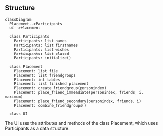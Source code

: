 
## Structure

```mermaid
classDiagram
  Placement-->Participants
  UI-->Placement

  class Participants
    Participants: list names
    Participants: list firstnames
    Participants: list wishes
    Participants: list placed
    Participants: initialize()
  
  class Placement
    Placement: list file
    Placement: list friendgroups
    Placement: int tables
    Placement: list finished placement
    Placement: create_friendgroup(personindex)
    Placement: place_friend_immeadiate(personindex, friends, i, maximum)
    Placement: place_friend_secondary(personindex, friends, i)
    Placement: combine_friendgroups()
    
  class UI
  ```
  The UI uses the attributes and methods of the class Placement, which uses Participants as a data structure.
